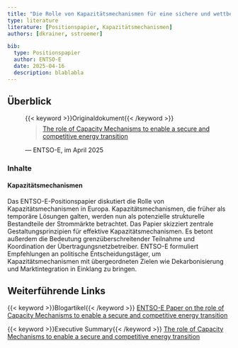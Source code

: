 ```yaml
---
title: "Die Rolle von Kapazitätsmechanismen für eine sichere und wettbewerbsfähige Energiewende"
type: literature
literature: [Positionspapier, Kapazitätsmechanismen]
authors: [dkrainer, sstroemer]

bib:
  type: Positionspapier
  author: ENTSO-E
  date: 2025-04-16
  description: blablabla
---
```


## Überblick

<figure>
    {{< keyword >}}Originaldokument{{< /keyword >}}
    <blockquote style="margin-top: 0.5em;">
        <a href="https://eepublicdownloads.blob.core.windows.net/public-cdn-container/clean-documents/Publications/Position%20papers%20and%20reports/2025/entso-e_pp_capacity_mechanisms_250415.pdf" target="_blank">
            The role of Capacity Mechanisms to enable a secure and competitive energy transition
        </a>
    </blockquote>
    <figcaption>— ENTSO-E, im April 2025</figcaption>
</figure>

### Inhalte

#### Kapazitätsmechanismen

Das ENTSO-E-Positionspapier diskutiert die Rolle von Kapazitätsmechanismen in Europa. Kapazitätsmechanismen, die früher als temporäre Lösungen galten, werden nun als potenzielle strukturelle Bestandteile der Strommärkte betrachtet. Das Papier skizziert zentrale Gestaltungsprinzipien für effektive Kapazitätsmechanismen. Es betont außerdem die Bedeutung grenzüberschreitender Teilnahme und Koordination der Übertragungsnetzbetreiber. ENTSO-E formuliert Empfehlungen an politische Entscheidungstäger, um Kapazitätsmechanismen mit übergeordneten Zielen wie Dekarbonisierung und Marktintegration in Einklang zu bringen.

## Weiterführende Links

{{< keyword >}}Blogartikel{{< /keyword >}} [ENTSO-E Paper on the role of Capacity Mechanisms to enable a secure and competitive energy transition](https://www.entsoe.eu/2025/04/16/entso-e-paper-on-the-role-of-capacity-mechanisms-to-enable-a-secure-and-competitive-energy-transition/)

{{< keyword >}}Executive Summary{{< /keyword >}} [The role of Capacity Mechanisms to enable a secure and competitive energy transition](https://eepublicdownloads.blob.core.windows.net/public-cdn-container/clean-documents/Publications/Position%20papers%20and%20reports/2025/entso-e_pp_capacity_mechanisms_2-pager_250415.pdf)
